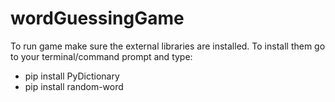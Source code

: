 # wordGuessingGame

To run game make sure the external libraries are installed.
To install them go to your terminal/command prompt and type:
* pip install PyDictionary
* pip install random-word
